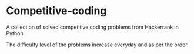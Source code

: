 # Competitive-coding
A collection of solved competitive coding problems from Hackerrank in Python.

The difficulty level of the problems increase everyday and as per the order.
